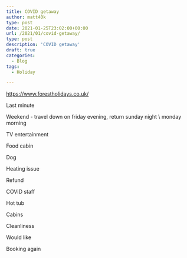 ```yaml
---
title: COVID getaway
author: matt40k
type: post
date: 2021-01-25T23:02:00+00:00
url: /2021/01/covid-getaway/
type: post
description: 'COVID getaway'
draft: true
categories:
  - Blog
tags:
  - Holiday

---
```


https://www.forestholidays.co.uk/

Last minute

Weekend - travel down on friday evening, return sunday night \ monday morning

TV entertainment

Food cabin

Dog

Heating issue

Refund

COVID staff

Hot tub

Cabins

Cleanliness 

Would like

Booking again
